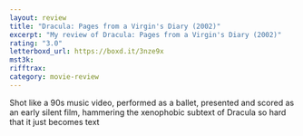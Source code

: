 ```yaml
---
layout: review
title: "Dracula: Pages from a Virgin's Diary (2002)"
excerpt: "My review of Dracula: Pages from a Virgin's Diary (2002)"
rating: "3.0"
letterboxd_url: https://boxd.it/3nze9x
mst3k:
rifftrax:
category: movie-review
---
```


Shot like a 90s music video, performed as a ballet, presented and scored as an early silent film, hammering the xenophobic subtext of Dracula so hard that it just becomes text
